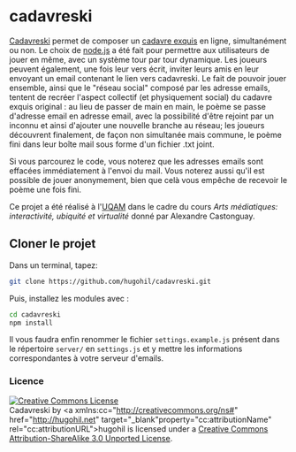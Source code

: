 # cadavreski

<a href="http://cadavreski.jit.su/" target="_blank">Cadavreski</a> permet de composer un <a href="http://fr.wikipedia.org/wiki/Cadavre_exquis" target='_blank'>cadavre exquis</a> en ligne, simultanément ou non. Le choix de <a href="http://nodejs.org" target="_blank">node.js</a> a été fait pour permettre aux utilisateurs de jouer en même, avec un système tour par tour dynamique. Les joueurs peuvent également, une fois leur vers écrit, inviter leurs amis en leur envoyant un email contenant le lien vers cadavreski. Le fait de pouvoir jouer ensemble, ainsi que le "réseau social" composé par les adresse emails, tentent de recréer l'aspect collectif (et physiquement social) du cadavre exquis original : au lieu de passer de main en main, le poème se passe d'adresse email en adresse email, avec la possibilité d'être rejoint par un inconnu et ainsi d'ajouter une nouvelle branche au réseau; les joueurs découvrent finalement, de façon non simultanée mais commune, le poème fini dans leur boîte mail sous forme d'un fichier .txt joint.

Si vous parcourez le code, vous noterez que les adresses emails sont effacées immédiatement à l'envoi du mail. Vous noterez aussi qu'il est possible de jouer anonymement, bien que celà vous empêche de recevoir le poème une fois fini.

Ce projet a été réalisé à l'<a href="http://uqam.ca" title="UQAM" target='_blank'>UQAM</a> dans le cadre du cours *Arts médiatiques: interactivité, ubiquité et virtualité* donné par Alexandre Castonguay.

## Cloner le projet

Dans un terminal, tapez:

```bash
git clone https://github.com/hugohil/cadavreski.git
```

Puis, installez les modules avec :

```bash
cd cadavreski
npm install
```

Il vous faudra enfin renommer le fichier `settings.example.js` présent dans le répertoire `server/` en `settings.js` et y mettre les informations correspondantes à votre serveur d'emails.

### Licence

<a rel="license" href="http://creativecommons.org/licenses/by-sa/3.0/deed.fr&#39;"><img alt="Creative Commons License" style="border-width:0" src="http://i.creativecommons.org/l/by-sa/3.0/88x31.png" /></a><br /><span xmlns:dct="http://purl.org/dc/terms/" property="dct:title">Cadavreski</span> by <a xmlns:cc="http://creativecommons.org/ns#" href="http://hugohil.net" target="_blank"property="cc:attributionName" rel="cc:attributionURL">hugohil</a> is licensed under a <a rel="license" target="_blank" href="http://creativecommons.org/licenses/by-sa/3.0/deed.fr&#39;">Creative Commons Attribution-ShareAlike 3.0 Unported License</a>.